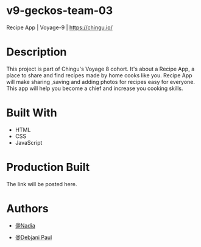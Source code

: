# v9-geckos-team-03
Recipe App | Voyage-9 | https://chingu.io/

# Description
This project is part of Chingu's Voyage 8 cohort.
It's about a Recipe App, a place to share and find recipes made by home cooks like you. Recipe App will make sharing ,saving and adding photos for recipes easy for everyone. This app will help you become a chief and increase you cooking skills.      

# Built With
* HTML
* CSS
* JavaScript

# Production Built
The link will be posted here.

# Authors

* [@Nadia](https://github.com/LaasriNadia)

* [@Debjani Paul](https://github.com/debjanipaul)
